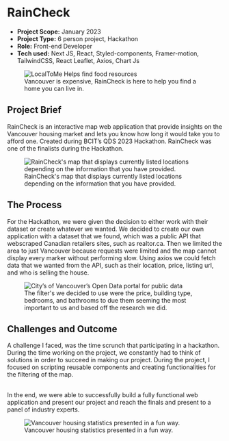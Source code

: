 # RainCheck

* **Project Scope:** January 2023
* **Project Type:** 6 person project, Hackathon
* **Role:** Front-end Developer
* **Tech used:** Next JS, React, Styled-components, Framer-motion, TailwindCSS, React Leaflet, Axios, Chart Js

<figure>
<img src="/raincheck/RainCheck.png" alt="LocalToMe Helps find food resources"/>
  <figcaption>
    Vancouver is expensive, RainCheck is here to help you find a home you can live in.
  </figcaption>
</figure>

## Project Brief
RainCheck is an interactive map web application that provide insights on the Vancouver housing market and lets you know how long it would take you to afford one. Created during BCIT’s QDS 2023 Hackathon. RainCheck was one of the finalists during the Hackathon.

<figure>
<img src="/raincheck/RainCheck1.png" alt="RainCheck's map that displays currently listed locations depending on the information that you have provided."/>
  <figcaption>
    RainCheck's map that displays currently listed locations depending on the information that you have provided.
  </figcaption>
</figure>

## The Process
For the Hackathon, we were given the decision to either work with their dataset or create whatever we wanted. We decided to create our own application with a dataset that we found, which was a public API that webscraped Canadian retailers sites, such as realtor.ca. Then we limited the area to just Vancouver because requests were limited and the map cannot display every marker without performing slow. Using axios we could fetch data that we wanted from the API, such as their location, price, listing url, and who is selling the house. 

<figure>
<img src="/raincheck/popup.png" alt="City’s of Vancouver’s Open Data portal for public data"/>
  <figcaption>
    The filter's we decided to use were the price, building type, bedrooms, and bathrooms to due them seeming the most important to us and based off the research we did.
  </figcaption>
</figure>


## Challenges and Outcome
A challenge I faced, was the time scrunch that participating in a hackathon. During the time working on the project, we constantly had to think of solutions in order to succeed in making our project. During the project, I focused on scripting reusable components and creating functionalities for the filtering of the map.

<br/>
In the end, we were able to successfully build a fully functional web application and present our project and reach the finals and present to a panel of industry experts.

<figure>
<img src="/raincheck/statistics.png" alt="Vancouver housing statistics presented in a fun way."/>
  <figcaption>
    Vancouver housing statistics presented in a fun way.
  </figcaption>
</figure>